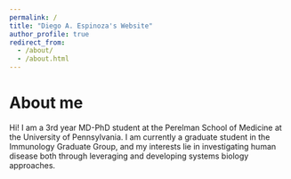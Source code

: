 ```yaml
---
permalink: /
title: "Diego A. Espinoza's Website"
author_profile: true
redirect_from: 
  - /about/
  - /about.html
---
```


# About me
Hi! I am a 3rd year MD-PhD student at the Perelman School of Medicine at the University of Pennsylvania. I am currently a graduate student in the Immunology Graduate Group, and my interests lie in investigating human disease both through leveraging and developing systems biology approaches.
